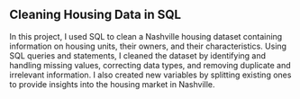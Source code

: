 ## Cleaning Housing Data in SQL

In this project, I used SQL to clean a Nashville housing dataset containing information on housing units, their owners, and their characteristics. Using SQL queries and statements, I cleaned the dataset by identifying and handling missing values, correcting data types, and removing duplicate and irrelevant information. I also created new variables by splitting existing ones to provide insights into the housing market in Nashville.
